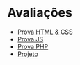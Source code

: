 # Avaliações

* [Prova HTML & CSS](prova-html-css.md)
* [Prova JS](prova-js.md)
* [Prova PHP](prova-php.md)
* [Projeto](projeto.md)

